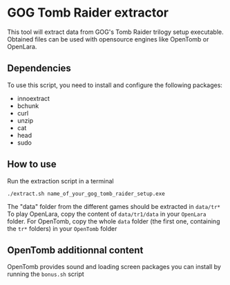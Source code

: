 # GOG Tomb Raider extractor
This tool will extract data from GOG's Tomb Raider trilogy setup executable.
Obtained files can be used with opensource engines like OpenTomb or OpenLara.

## Dependencies
To use this script, you need to install and configure the following packages:
 - innoextract
 - bchunk
 - curl
 - unzip
 - cat
 - head
 - sudo

## How to use
Run the extraction script in a terminal
```
./extract.sh name_of_your_gog_tomb_raider_setup.exe
```
The "data" folder from the different games should be extracted in `data/tr*`
To play OpenLara, copy the content of `data/tr1/data` in your `OpenLara` folder.
For OpenTomb, copy the whole `data` folder (the first one, containing the `tr*` folders) in your `OpenTomb` folder

## OpenTomb additionnal content
OpenTomb provides sound and loading screen packages you can install by running the `bonus.sh` script
